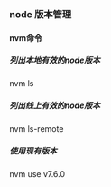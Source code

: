 ### node 版本管理

#### nvm命令

##### 列出本地有效的node版本
nvm ls

##### 列出线上有效的node版本
nvm ls-remote

##### 使用现有版本
nvm use v7.6.0
